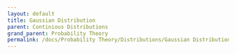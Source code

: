 ```yaml
---
layout: default
title: Gaussian Distribution
parent: Continious Distributions
grand_parent: Probability Theory
permalink: /docs/Probability Theory/Distributions/Gaussian Distribution/
---
```

